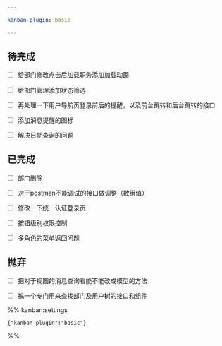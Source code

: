 ```yaml
---

kanban-plugin: basic

---
```


## 待完成

- [ ] 给部门修改点击后加载职务添加加载动画
- [ ] 给部门管理添加状态筛选
- [ ] 再处理一下用户导航页登录前后的提醒，以及前台跳转和后台跳转的接口
- [ ] 添加消息提醒的图标
- [ ] 解决日期查询的问题


## 已完成

- [ ] 部门删除
- [ ] 对于postman不能调试的接口做调整（数组值）
- [ ] 修改一下统一认证登录页
- [ ] 按钮级别权限控制
- [ ] 多角色的菜单返回问题


## 抛弃

- [ ] 把对于视图的消息查询看能不能改成模型的方法
- [ ] 搞一个专门用来查找部门及用户树的接口和组件




%% kanban:settings
```
{"kanban-plugin":"basic"}
```
%%